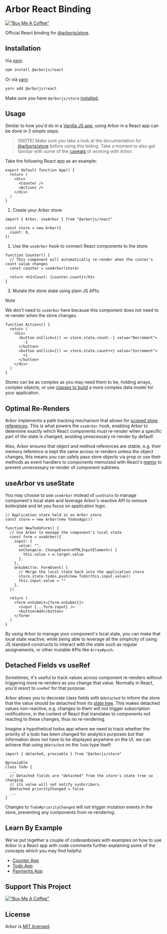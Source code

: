 # Arbor React Binding

[!["Buy Me A Coffee"](https://www.buymeacoffee.com/assets/img/custom_images/orange_img.png)](https://www.buymeacoffee.com/drborges)

Official React binding for [@arborjs/store](../arbor-store#arbor-store).

## Installation

Via [npm](https://www.npmjs.com/get-npm)

```sh
npm install @arborjs/react
```

Or via [yarn](https://classic.yarnpkg.com/en/docs/install)

```sh
yarn add @arborjs/react
```

Make sure you have `@arborjs/store` [installed](../arbor-store#installation).

## Usage

Similar to how you'd do in a [Vanilla JS app](../arbor-store#arbor-store), using Arbor in a React app can be done in 3 simple steps.

> ![NOTE]
> Make sure you take a look at the documentation for [@arborjs/store](../arbor-store#usage) before using this biding. Take a moment to also get familiar with some of the [caveats](../arbor-store/docs/Caveats.md) of working with Arbor.

Take the following React app as an example:

```tsx
export default function App() {
  return (
    <div>
      <Counter />
      <Actions />
    </div>
  )
}
```

1. Create your Arbor store:

```tsx
import { Arbor, useArbor } from "@arborjs/react"

const store = new Arbor({
  count: 0,
})
```

1. Use the `useArbor` hook to connect React components to the store:

```tsx
function Counter() {
  // This component will automatically re-render when the couter's count value changes
  const counter = useArbor(store)

  return <h1>Count: {counter.count}</h1>
}
```

3. Mutate the store state using plain JS APIs:

> [!NOTE]
> We don't need to `useArbor` here because this component does not need to re-render when the store changes.

```tsx
function Actions() {
  return (
    <div>
      <button onClick={() => store.state.count--} value="Decrement">
        -1
      </button>
      <button onClick={() => store.state.count++} value="Increment">
        +1
      </button>
    </div>
  )
}
```

Stores can be as complex as you may need them to be, holding arrays, complex objects, or use [classes to build](../arbor-store#arbor-%EF%B8%8F-oop) a more complex data model for your application.

## Optimal Re-Renders

Arbor implements a path tracking mechanism that allows for [scoped store references](../arbor-store#scoped-stores). This is what powers the `useArbor` hook, enabling Arbor to determine exactly which React components must re-render when a specific part of the state is changed, avoiding unnecessary re-render by defaulf.

Also, Arbor ensures that object and method references are stable, e.g. their memory reference is kept the same across re-renders unless the object changes, this means you can safely pass store objects via prop or use their methods as event handlers to components memoized with React's [memo](https://react.dev/reference/react/memo) to prevent unnecessary re-render of component subtrees.

## useArbor vs useState

You may choose to use `useArbor` instead of `useState` to manage component's local state and leverage Arbor's reactive API to remove boilerplate and let you focus on application logic.

```tsx
// Application state held in an Arbor store
const store = new Arbor(new TodosApp())

function NewTodoForm() {
  // Use Arbor to manage the component's local state
  const form = useArbor({
    input: {
      value: "",
      onChange(e: ChangeEvent<HTMLInputElement>) {
        this.value = e.target.value
      },
    },
    onSubmit(e: FormEvent) {
      // Merge the local state back into the application store
      store.state.todos.push(new Todo(this.input.value))
      this.input.value = ""
    },
  })

  return (
    <form onSubmit={form.onSubmit}>
      <input {...form.input} />
      <button>Add</button>
    </form>
  )
}
```

By using Arbor to manage your component's local state, you can make that local state reactive, while being able to leverage all the simplicity of using JS standard constructs to interact with the state such as regular assignaments, or other mutable APIs like `Array#push`.

## Detached Fields vs useRef

Sometimes, it's useful to track values across component re-renders without triggering more re-renders as you change that value. Normally in React, you'd resort to `useRef` for that purpose.

Arbor allows you to decorate class fields with `@detached` to inform the store that the value should be detached from its [state tree](../arbor-store/docs/StateTree.md). This makes detached values non-reactive, e.g. changes to them will not trigger subscription notifications, in the context of React that translates to components not reacting to these changes, thus no re-rendering.

Imagine a hypothetical todos app where we need to track whether the priority of a todo has been changed for analytics purposes but that information does not have to be displayed anywhere on the UI, we can achieve that using `@detached` on the `Todo` type itself:

```tsx
import { detached, proxiable } from "@arborjs/store"

@proxiable
class Todo {
  ...
  // Detached fields are "detached" from the store's state tree so changing
  // its value will not notify susbcribers.
  @detached priorityChanged = false
  ...
}
```

Changes to `Todo#priorityChanged` will not trigger mutation events in the store, preventing any components from re-rendering.

## Learn By Example

We've put together a couple of codesanboxes with examples on how to use Arbor in a React app with code comments further explaining some of the concepts which you may find helpful.

- [Counter App](https://codesandbox.io/p/sandbox/counter-app-yj26xb)
- [Todo App](https://codesandbox.io/p/sandbox/base-todo-app-pzgld3)
- [Payments App](https://codesandbox.io/p/sandbox/payments-app-nvtcrm)

## Support This Project

[!["Buy Me A Coffee"](https://www.buymeacoffee.com/assets/img/custom_images/orange_img.png)](https://www.buymeacoffee.com/drborges)

## License

Arbor is [MIT licensed](../../LICENSE.md).

